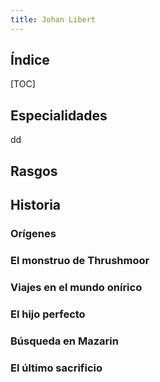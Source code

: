 ```yaml
---
title: Johan Libert
---
```




## Índice

[TOC]

## Especialidades

dd

## Rasgos

## Historia

### Orígenes

### El monstruo de Thrushmoor

### Viajes en el mundo onírico

### El hijo perfecto

### Búsqueda en Mazarin

### El último sacrificio

